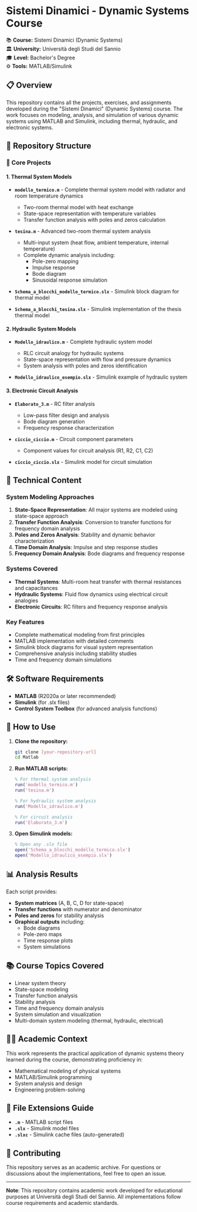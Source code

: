 # Sistemi Dinamici - Dynamic Systems Course

📚 **Course:** Sistemi Dinamici (Dynamic Systems)  
🏛️ **University:** Università degli Studi del Sannio  
🎓 **Level:** Bachelor's Degree  
⚙️ **Tools:** MATLAB/Simulink

## 📋 Overview

This repository contains all the projects, exercises, and assignments developed during the "Sistemi Dinamici" (Dynamic Systems) course. The work focuses on modeling, analysis, and simulation of various dynamic systems using MATLAB and Simulink, including thermal, hydraulic, and electronic systems.

## 📁 Repository Structure

### 🔧 Core Projects

#### 1. **Thermal System Models**
- **`modello_termico.m`** - Complete thermal system model with radiator and room temperature dynamics
  - Two-room thermal model with heat exchange
  - State-space representation with temperature variables
  - Transfer function analysis with poles and zeros calculation
  
- **`tesina.m`** - Advanced two-room thermal system analysis
  - Multi-input system (heat flow, ambient temperature, internal temperature)
  - Complete dynamic analysis including:
    - Pole-zero mapping
    - Impulse response
    - Bode diagram
    - Sinusoidal response simulation
  
- **`Schema_a_blocchi_modello_termico.slx`** - Simulink block diagram for thermal model
- **`Schema_a_blocchi_tesina.slx`** - Simulink implementation of the thesis thermal model

#### 2. **Hydraulic System Models**
- **`Modello_idraulico.m`** - Complete hydraulic system model
  - RLC circuit analogy for hydraulic systems
  - State-space representation with flow and pressure dynamics
  - System analysis with poles and zeros identification
  
- **`Modello_idraulico_esempio.slx`** - Simulink example of hydraulic system

#### 3. **Electronic Circuit Analysis**
- **`Elaborato_3.m`** - RC filter analysis
  - Low-pass filter design and analysis
  - Bode diagram generation
  - Frequency response characterization
  
- **`ciccio_ciccio.m`** - Circuit component parameters
  - Component values for circuit analysis (R1, R2, C1, C2)
  
- **`ciccio_ciccio.slx`** - Simulink model for circuit simulation

## 🔬 Technical Content

### System Modeling Approaches
1. **State-Space Representation**: All major systems are modeled using state-space approach
2. **Transfer Function Analysis**: Conversion to transfer functions for frequency domain analysis
3. **Poles and Zeros Analysis**: Stability and dynamic behavior characterization
4. **Time Domain Analysis**: Impulse and step response studies
5. **Frequency Domain Analysis**: Bode diagrams and frequency response

### Systems Covered
- **Thermal Systems**: Multi-room heat transfer with thermal resistances and capacitances
- **Hydraulic Systems**: Fluid flow dynamics using electrical circuit analogies
- **Electronic Circuits**: RC filters and frequency response analysis

### Key Features
- Complete mathematical modeling from first principles
- MATLAB implementation with detailed comments
- Simulink block diagrams for visual system representation
- Comprehensive analysis including stability studies
- Time and frequency domain simulations

## 🛠️ Software Requirements

- **MATLAB** (R2020a or later recommended)
- **Simulink** (for .slx files)
- **Control System Toolbox** (for advanced analysis functions)

## 🚀 How to Use

1. **Clone the repository:**
   ```bash
   git clone [your-repository-url]
   cd Matlab
   ```

2. **Run MATLAB scripts:**
   ```matlab
   % For thermal system analysis
   run('modello_termico.m')
   run('tesina.m')
   
   % For hydraulic system analysis
   run('Modello_idraulico.m')
   
   % For circuit analysis
   run('Elaborato_3.m')
   ```

3. **Open Simulink models:**
   ```matlab
   % Open any .slx file
   open('Schema_a_blocchi_modello_termico.slx')
   open('Modello_idraulico_esempio.slx')
   ```

## 📊 Analysis Results

Each script provides:
- **System matrices** (A, B, C, D for state-space)
- **Transfer functions** with numerator and denominator
- **Poles and zeros** for stability analysis
- **Graphical outputs** including:
  - Bode diagrams
  - Pole-zero maps
  - Time response plots
  - System simulations

## 📚 Course Topics Covered

- Linear system theory
- State-space modeling
- Transfer function analysis
- Stability analysis
- Time and frequency domain analysis
- System simulation and visualization
- Multi-domain system modeling (thermal, hydraulic, electrical)

## 👨‍🎓 Academic Context

This work represents the practical application of dynamic systems theory learned during the course, demonstrating proficiency in:
- Mathematical modeling of physical systems
- MATLAB/Simulink programming
- System analysis and design
- Engineering problem-solving

## 📄 File Extensions Guide

- **`.m`** - MATLAB script files
- **`.slx`** - Simulink model files
- **`.slxc`** - Simulink cache files (auto-generated)

## 🤝 Contributing

This repository serves as an academic archive. For questions or discussions about the implementations, feel free to open an issue.

---

**Note**: This repository contains academic work developed for educational purposes at Università degli Studi del Sannio. All implementations follow course requirements and academic standards.